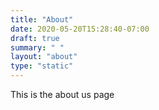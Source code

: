 ```yaml
---
title: "About"
date: 2020-05-20T15:28:40-07:00
draft: true
summary: " "
layout: "about"
type: "static"
---
```


This is the about us page
